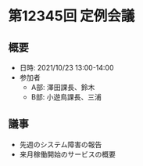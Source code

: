 # 第12345回 定例会議

## 概要
- 日時: 2021/10/23 13:00-14:00
- 参加者
  - A部: 澤田課長、鈴木
  - B部: 小遊鳥課長、三浦

## 議事
- 先週のシステム障害の報告
- 来月稼働開始のサービスの概要
